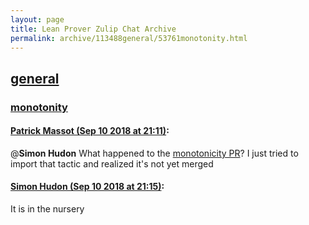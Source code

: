 ```yaml
---
layout: page
title: Lean Prover Zulip Chat Archive 
permalink: archive/113488general/53761monotonity.html
---
```


## [general](index.html)
### [monotonity](53761monotonity.html)

#### [Patrick Massot (Sep 10 2018 at 21:11)](https://leanprover.zulipchat.com/#narrow/stream/113488-general/topic/monotonity/near/133682679):
@**Simon Hudon** What happened to the [monotonicity PR](https://github.com/leanprover/mathlib/pull/85)? I just tried to import that tactic and realized it's not yet merged

#### [Simon Hudon (Sep 10 2018 at 21:15)](https://leanprover.zulipchat.com/#narrow/stream/113488-general/topic/monotonity/near/133682909):
It is in the nursery

